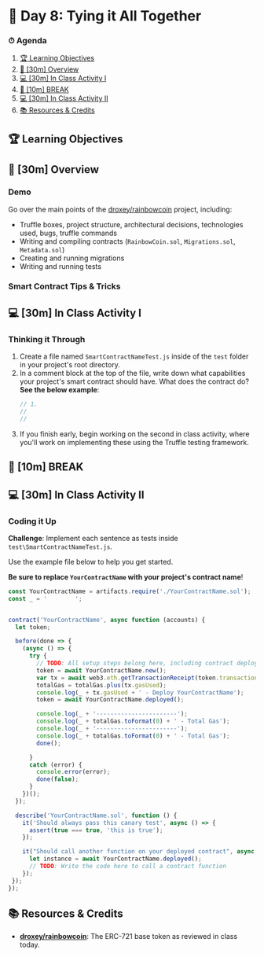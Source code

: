 # 📜 Day 8: Tying it All Together

### ⏱ Agenda

1. [🏆 Learning Objectives](#%F0%9F%8F%86-Learning-Objectives)
2. [📖 [30m] Overview](#%F0%9F%93%96-30m-Overview)
3. [💻 [30m] In Class Activity I](#%F0%9F%92%BB-30m-In-Class-Activity-I)
4. [🌴 [10m] BREAK](#%F0%9F%8C%B4-10m-BREAK)
5. [💻 [30m] In Class Activity II](#%F0%9F%92%BB-30m-In-Class-Activity-II)
6. [📚 Resources & Credits](#%F0%9F%93%9A-Resources--Credits)

## 🏆 Learning Objectives

## 📖 [30m] Overview

### Demo

Go over the main points of the [droxey/rainbowcoin] project, including:

- Truffle boxes, project structure, architectural decisions, technologies used, bugs, truffle commands
- Writing and compiling contracts (`RainbowCoin.sol`, `Migrations.sol`, `Metadata.sol`)
- Creating and running migrations
- Writing and running tests

### Smart Contract Tips & Tricks

## 💻 [30m] In Class Activity I

### Thinking it Through

1. Create a file named `SmartContractNameTest.js` inside of the `test` folder in your project's root directory.
2. In a comment block at the top of the file, write down what capabilities your project's smart contract should have. What does the contract do? **See the below example**:
   ```js
   // 1.
   //
   //
   ```
3. If you finish early, begin working on the second in class activity, where you'll work on implementing these using the Truffle testing framework.

## 🌴 [10m] BREAK

## 💻 [30m] In Class Activity II

### Coding it Up

**Challenge**: Implement each sentence as tests inside `test\SmartContractNameTest.js`.

Use the example file below to help you get started.

**Be sure to replace `YourContractName` with your project's contract name**!

```js
const YourContractName = artifacts.require('./YourContractName.sol');
const _ = '        ';


contract('YourContractName', async function (accounts) {
  let token;

  before(done => {
    (async () => {
      try {
        // TODO: All setup steps belong here, including contract deployment.
        token = await YourContractName.new();
        var tx = await web3.eth.getTransactionReceipt(token.transactionHash);
        totalGas = totalGas.plus(tx.gasUsed);
        console.log(_ + tx.gasUsed + ' - Deploy YourContractName');
        token = await YourContractName.deployed();

        console.log(_ + '-----------------------');
        console.log(_ + totalGas.toFormat(0) + ' - Total Gas');
        console.log(_ + '-----------------------');
        console.log(_ + totalGas.toFormat(0) + ' - Total Gas');
        done();

      }
      catch (error) {
        console.error(error);
        done(false);
      }
    })();
  });

  describe('YourContractName.sol', function () {
    it('Should always pass this canary test', async () => {
      assert(true === true, 'this is true');
    });

    it("Should call another function on your deployed contract", async () => {
      let instance = await YourContractName.deployed();
      // TODO: Write the code here to call a contract function
    });
 });
});
```

## 📚 Resources & Credits

- **[droxey/rainbowcoin]**: The ERC-721 base token as reviewed in class today.


[droxey/rainbowcoin]: https://github.com/droxey/rainbowcoin

